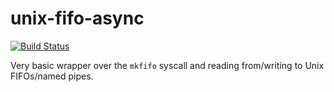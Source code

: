 # unix-fifo-async
[![Build Status](https://travis-ci.org/Follpvosten/unix-fifo-async.svg?branch=master)](https://travis-ci.org/Follpvosten/unix-fifo-async)

Very basic wrapper over the `mkfifo` syscall and reading from/writing to
Unix FIFOs/named pipes.